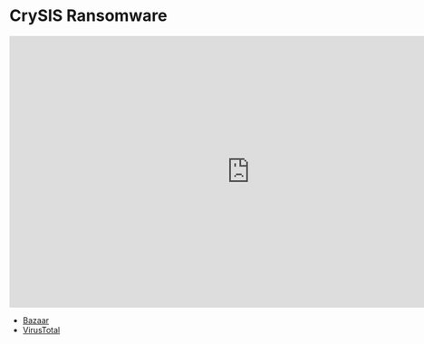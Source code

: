 # CrySIS Ransomware

<iframe width="848" height="480" src="https://www.youtube.com/embed/" title="YouTube video player" frameborder="0" allow="accelerometer; autoplay; clipboard-write; encrypted-media; gyroscope; picture-in-picture" allowfullscreen></iframe>

* [Bazaar](https://bazaar.abuse.ch/sample/0a40acb8ddbc2ed8f8b703681fadf9fcb2672fdb75d93c150b45c6465cc9b1b4/)
* [VirusTotal](https://www.virustotal.com/gui/file/0a40acb8ddbc2ed8f8b703681fadf9fcb2672fdb75d93c150b45c6465cc9b1b4)

